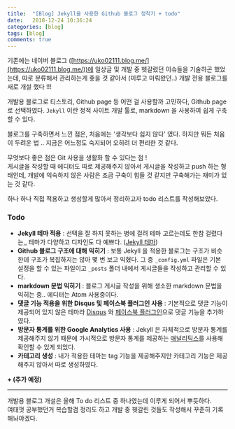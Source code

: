 ```yaml
---
title:  "[Blog] Jekyll을 사용한 Github 블로그 정착기 + todo"
date:   2018-12-24 10:36:24
categories: [blog]
tags: [blog]
comments: true
---
```



기존에는 네이버 블로그 ([https://uko02111.blog.me/](https://uko02111.blog.me/))에 일상글 및 개발 중 헷갈렸던 이슈들을 기술하곤 했었는데,
따로 분류해서 관리하는게 좋을 것 같아서 (미루고 미뤄왔던..) 개발 전용 블로그를 새로 개설 했다 !!!

개발용 블로그로 티스토리, Github page 등 어떤 걸 사용할까 고민하다, Github page 로 선택하였다.
`Jekyll` 이란 정적 사이트 개발 툴로, markdown 을 사용하여 쉽게 구축할 수 있다.

블로그를 구축하면서 느낀 점은, 처음에는 '생각보다 쉽지 않다' 였다.
하지만 뭐든 처음이 두려운 법 .. 지금은 어느정도 숙지되어 오히려 더 편리한 것 같다.

무엇보다 좋은 점은 Git 사용을 생활화 할 수 있다는 점 !  
게시글을 작성할 때 에디터도 따로 제공해주지 않아서 게시글을 작성하고 push 하는 형태인데,
개발에 익숙하지 않은 사람은 조금 구축이 힘들 것 같지만 구축해가는 재미가 있는 것 같다.

하나 하나 직접 적용하고 생성할게 많아서 정리하고자 todo 리스트를 작성해보았다.



### **Todo**
- **Jekyll 테마 적용**
: 선택을 잘 하지 못하는 병에 걸려 테마 고르는데도 한참 걸렸다는,,
      테마가 다양하고 디자인도 다 예쁘다. ([Jekyll 테마](http://jekyllthemes.org/))
- **Github 블로그 구조에 대해 익히기**
: 보통 Jekyll 을 적용한 블로그는 구조가 비슷한데 구조가 복잡하지는 않아 몇 번 보고 익혔다.
그 중 `_config.yml` 파일은 기본 설정을 할 수 있는 파일이고 `_posts` 폴더 내에서 게시글들을 작성하고 관리할 수 있다.
- **markdown 문법 익히기**
: 블로그 게시글 작성을 위해 생소한 markdown 문법을 익히는 중.. 에디터는 Atom 사용중이다.
- **댓글 기능 적용을 위한 Disqus 및 페이스북 플러그인 사용**
: 기본적으로 댓글 기능이 제공되어 있지 않은 테마라 [Disqus](https://disqus.com/) 와 [페이스북 플러그인](https://developers.facebook.com/docs/plugins/comments/#configurator)으로 댓글 기능을 추가하였다.
- **방문자 통계를 위한 Google Analytics 사용**
: Jekyll 은 자체적으로 방문자 통계를 제공해주지 않기 때문에 가시적으로 방문자 통계를 제공하는 [애널리틱스](https://analytics.google.com/analytics)를 사용해 확인할 수 있게 되었다.
- **카테고리 생성**
: 내가 적용한 테마는 tag 기능을 제공해주지만 카테고리 기능은 제공해주지 않아서 따로 생성하였다.
<!-- - **폰트 변경**
: 기본적으로 제공하는 폰트가 마음에 들지 않아 ~를 사용해서 ~로 변경하였다. -->

**+ (추가 예정)**

---
개발용 블로그 개설은 올해 To do 리스트 중 하나였는데 이루게 되어서 뿌듯하다.  
여태껏 공부했던거 복습할겸 정리도 하고 개발 중 헷갈린 것들도 작성해서 꾸준히 기록해놔야겠다.  
